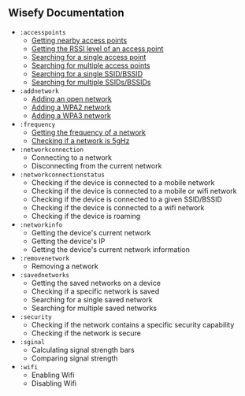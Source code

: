 ## Wisefy Documentation

- `:accesspoints`
  - [Getting nearby access points](/app/src/main/java/com/isupatches/android/wisefy/sample/features/misc/MiscModel.kt)
  - [Getting the RSSI level of an access point](/documentation/accesspoints/getting-rssi-level-of-an-access-point.md)
  - [Searching for a single access point](/documentation/accesspoints/searching-for-a-single-access-point.md)
  - [Searching for multiple access points](/documentation/accesspoints/searching-for-multiple-access-points.md)
  - [Searching for a single SSID/BSSID](/documentation/accesspoints/searching-for-a-single-ssid-or-bssid.md)
  - [Searching for multiple SSIDs/BSSIDs](/documentation/accesspoints/searching-for-multiple-ssids-or-bssids.md)
- `:addnetwork`
  - [Adding an open network](/documentation/addnetwork/adding-an-open-network.md)
  - [Adding a WPA2 network](/documentation/addnetwork/adding-a-wpa2-network.md)
  - [Adding a WPA3 network](/documentation/addnetwork/adding-a-wpa3-network.md)
- `:frequency`
  - [Getting the frequency of a network](/documentation/frequency/getting-the-frequency-of-a-network.md)
  - [Checking if a network is 5gHz](/documentation/frequency/checking-if-a-network-if-5gHz.md)
- `:networkconnection`
  - Connecting to a network
  - Disconnecting from the current network
- `:networkconnectionstatus`
  - Checking if the device is connected to a mobile network
  - Checking if the device is connected to a mobile or wifi network
  - Checking if the device is connected to a given SSID/BSSID
  - Checking if the device is connected to a wifi network
  - Checking if the device is roaming
- `:networkinfo`
  - Getting the device's current network
  - Getting the device's IP
  - Getting the device's current network information
- `:removenetwork`
  - Removing a network
- `:savednetworks`
  - Getting the saved networks on a device
  - Checking if a specific network is saved
  - Searching for a single saved network
  - Searching for multiple saved networks
- `:security`
  - Checking if the network contains a specific security capability
  - Checking if the network is secure
- `:sginal`
  - Calculating signal strength bars
  - Comparing signal strength
- `:wifi`
  - Enabling Wifi
  - Disabling Wifi